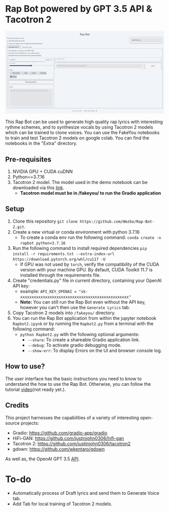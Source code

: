 # Rap Bot powered by GPT 3.5 API & Tacotron 2
![screenshot](https://github.com/Hmzbo/Rap-Bot-2/blob/main/Images/Screenshot.png)

This Rap Bot can be used to generate high quality rap lyrics with interesting rythme schemes, and to synthesize vocals by using Tacotron 2 models which can be trained to clone voices. You can use the FakeYou notebooks to train and test Tacotron 2 models on google colab. You can find the notebooks in the "Extra" directory.

## Pre-requisites
1. NVIDIA GPU + CUDA cuDNN
2. Python==3.7.16
3. Tacotron 2 model. The model used in the demo notebook can be downloaded via this [link](https://drive.google.com/file/d/1-E3UBK55_JZ36GqRH196WKn2mra6SSlM/view?usp=sharing). 
    - **Tacotron  model must be in /fakeyou/ to run the Gradio application**

## Setup
1. Clone this repository `git clone https://github.com/Hmzbo/Rap-Bot-2.git`.
2. Create a new virtual or conda environment with python 3.7.16
    - To create a conda env run the following command: `conda create -n rapbot python=3.7.16`
3. Run the following command to install required dependencies `pip install -r requirements.txt --extra-index-url https://download.pytorch.org/whl/cu117 -U`
    - If GPU was not used by `torch`, verify the compatibility of the CUDA version with your machine GPU. By default, CUDA Toolkit 11.7 is installed through the requirements file. 
4. Create "credentials.py" file in current directory, containing your OpenAI API key:
    - example: `API_KEY_OPENAI = "sk-xxxxxxxxxxxxxxxxxxxxxxxxxxxxxxxxxxxxxxxxxxxxxxxx"`
    - **Note:** You can still run the Rap Bot even without the API key, however you can't then use the `Generate Lyrics` tab.
5. Copy Tacotron 2 models into `/fakeyou/` directory.
6. You can run the Rap Bot application from within the jupyter notebook `Rapbot2.ipynb` or by running the `Rapbot2.py` from a terminal with the following command:
    - `python Rapbot2.py` with the following optional arguments:
        - `--share`: To create a shareable Gradio application link.
        - `--debug`: To activate gradio debugging mode.
        - `--show-err`: To display Errors on the UI and browser console log.

## How to use?
The user interface has the basic instructions you need to know to understand the how to use the Rap Bot. Otherwise, you can follow the tutorial [video](url)(not ready yet.).

## Credits
This project harnesses the capabilities of a variety of interesting open-source projects:
 - Gradio: https://github.com/gradio-app/gradio
 - HiFi-GAN: https://github.com/justinjohn0306/hifi-gan
 - Tacotron 2: https://github.com/justinjohn0306/tacotron2
 - gdown: https://github.com/wkentaro/gdown

As well as, the OpenAI GPT 3.5 [API](https://platform.openai.com/docs/introduction).
 
# To-do
 - Automatically process of Draft lyrics and send them to Generate Voice tab.
 - Add Tab for local training of Tacotron 2 models.
